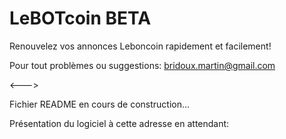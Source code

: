 # LeBOTcoin BETA
Renouvelez vos annonces Leboncoin rapidement et facilement!

Pour tout problèmes ou suggestions: bridoux.martin@gmail.com

<--->

Fichier README en cours de construction...

Présentation du logiciel à cette adresse en attendant: 
